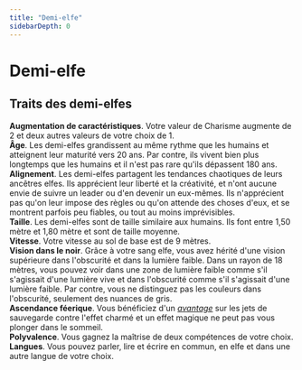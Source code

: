 ```yaml
---
title: "Demi-elfe"
sidebarDepth: 0
---
```

# Demi-elfe
## Traits des demi-elfes

**Augmentation de caractéristiques**. Votre valeur de Charisme augmente de 2 et deux autres valeurs de votre choix de 1.  
**Âge**. Les demi-elfes grandissent au même rythme que les humains et atteignent leur maturité vers 20  ans. Par contre, ils vivent bien plus longtemps que les humains et il n'est pas rare qu'ils dépassent 180 ans.  
**Alignement**. Les demi-elfes partagent les tendances chaotiques de leurs ancêtres elfes. Ils apprécient leur liberté et la créativité, et n'ont aucune envie de suivre un leader ou d'en devenir un eux-mêmes. Ils n'apprécient pas qu'on leur impose des règles ou qu'on attende des choses d'eux, et se montrent parfois peu fiables, ou tout au moins imprévisibles.  
**Taille**. Les demi-elfes sont de taille similaire aux humains. Ils font entre 1,50 mètre et 1,80 mètre et sont de taille moyenne.  
**Vitesse**. Votre vitesse au sol de base est de 9 mètres.  
**Vision dans le noir**. Grâce à votre sang elfe, vous avez hérité d'une vision supérieure dans l'obscurité et dans la lumière faible. Dans un rayon de 18 mètres, vous pouvez voir dans une zone de lumière faible comme s'il s'agissait d'une lumière vive et dans l'obscurité comme s'il s'agissait d'une lumière faible. Par contre, vous ne distinguez pas les couleurs dans l'obscurité, seulement des nuances de gris.  
**Ascendance féerique**. Vous bénéficiez d'un [_avantage_](/utiliser-les-caracteristiques/#avantage-et-desavantage) sur les jets de sauvegarde contre l'effet charmé et un effet magique ne peut pas vous plonger dans le sommeil.  
**Polyvalence**. Vous gagnez la maîtrise de deux compétences de votre choix.  
**Langues**. Vous pouvez parler, lire et écrire en commun, en elfe et dans une autre langue de votre choix.
